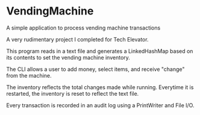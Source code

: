 # VendingMachine

A simple application to process vending machine transactions

A very rudimentary project I completed for Tech Elevator. 

This program reads in a text file and generates a LinkedHashMap based on its contents to set the vending machine inventory.

The CLI allows a user to add money, select items, and receive "change" from the machine.

The inventory reflects the total changes made while running. Everytime it is restarted, the inventory is reset to reflect the text file. 

Every transaction is recorded in an audit log using a PrintWriter and File I/O.
